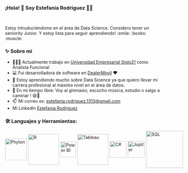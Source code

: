 ### ¡Hola! 👋  Soy Estefania Rodriguez  👨‍💻

<br/>

<p>
 Estoy intruduciéndome en el área de Data Science. Considero tener un seniority Junior. Y estoy lista para seguir aprendiendo! :smile: :books: :muscle:
<br/>

  
### ✨ Sobre mi

-   👨🏽‍💻 Actualmente trabajo en [Universidad Empresarial Siglo21](https://21.edu.ar) como Analista Funcional
-   💻 Fui desarrolladora de software en [DealerMovil](https://dealermovil.com)  ♥️
-   📕 Estoy aprendiendo mucho sobre Data Science ya que quiero llevar mi carrera profesional al máximo nivel en el área de datos.
-   🎿 En mi tiempo libre: Voy al gimnasio, escucho música, estudio o salgo a caminar ! 😄👩
-   📫 Mi correo es: estefania.rodriguez.1313@gmail.com
-   Mi LinkedIn [Estefania Rodriguez](https://www.linkedin.com/in/estefania-rodriguez-9a15a6177/)

  
### 🛠️ Languajes y Herramientas:

<div style="display:flex; align-items:center">

  <img align="left" style="margin-right:5px" alt="Phyton" width="70px" src="https://www.w3resource.com/w3r_images/python-pandas.svg" />

  <img align="left" style="margin-right:5px" alt="R" width="100px" src="https://encrypted-tbn0.gstatic.com/images?q=tbn:ANd9GcSrVjHD2AeJ1EFwJ05FPHhiAhDYnpq5NLrZduUyKQaMAbhlCZj2oQHMwpjKTyHaGZy69So&usqp=CAU" />

   <img align="left" style="margin-right:5px" alt="Power BI" width="50px" src="https://i0.wp.com/mundowin.com/wp-content/uploads/2020/02/Can-I-use-Power-Bi-for-Free.jpg?w=832&ssl=1" />

  <img align="left" style="margin-right:5px" alt="Tableau" width="100px" src="https://mma.prnewswire.com/media/411941/TABLEAU_SOFTWARE_LOGOjpg_Logo.jpg?p=facebook" />

   <img align="left" style="margin-right:5px" alt="C#" width="54px" src="https://www.fixedbuffer.com/wp-content/uploads/2019/06/reflexion.png" />
  
   <img align="left" style="margin-right:5px" alt="Jupiter" width="54px" src="https://upload.wikimedia.org/wikipedia/commons/thumb/3/38/Jupyter_logo.svg/1200px-Jupyter_logo.svg.png" />
  
   <img align="left" style="margin-right:5px" alt="SQL" width="120px" src="https://asphostcentral.com/Images/sqlserver2016.png" />
 
  
</div>




